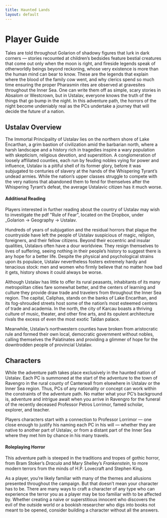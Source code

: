 ```yaml
---
title: Haunted Lands
layout: default
---
```




# Player Guide
Tales are told throughout Golarion of shadowy figures that lurk in dark corners — stories recounted at children’s bedsides feature bestial creatures that come out only when the moon is right, and fireside legends speak of otherworldly beings beyond reckoning, whose very existence is more than the human mind can bear to know. These are the legends that explain where the blood of the family cow went, and why clerics spend so much time ensuring the proper Pharasmin rites are observed at gravesites throughout the Inner Sea. One can write them off as simple, scary stories in Absalom or Westcrown, but in Ustalav, everyone knows the truth of the things that go bump in the night. In this adventure path, the horrors of the night become undeniably real as the PCs undertake a journey that will decide the future of a nation.

## Ustalav Overview
The Immortal Principality of Ustalav lies on the northern shore of Lake Encarthan, a grim bastion of civilization amid the barbarian north, where a harsh landscape and a history rich in tragedies inspire a wary population with skepticism, religious devotion, and superstition. A conglomeration of loosely affiliated counties, each run by feuding nobles vying for power and influence, Ustalav is a pitiful shell of its former glory, before it was subjugated to centuries of slavery at the hands of the Whispering Tyrant’s undead armies. While the nation’s upper classes struggle to compete with the very nations that abandoned them to fend for themselves after the Whispering Tyrant’s defeat, the average Ustalavic citizen has it much worse.

<div class='infoarea'>

#### Additional Reading
Players interested in further reading about the  country of Ustalav may wish to investigate the pdf "Rule of Fear", located on the Dropbox, under _Golarion -> Geography -> Ustalav.

</div>

Hundreds of years of subjugation and the residual horrors that plague the countryside have left the people of Ustalav suspicious of magic, religion, foreigners, and their fellow citizens. Beyond their eccentric and insular qualities, Ustalavs often have a dour worldview. They resign themselves to lives of suffering, seeing nothing in their people’s history to suggest there is any hope for a better life. Despite the physical and psychological strains upon its populace, Ustalav nevertheless fosters extremely hardy and tenacious stock: men and women who firmly believe that no matter how bad it gets, history shows it could always be worse.

Although Ustalav has little to offer its rural peasants, inhabitants of its many metropolitan cities fare somewhat better, and the centers of learning and culture they provide draw trade and travelers from throughout the Inner Sea region. The capital, Caliphas, stands on the banks of Lake Encarthan, and its fog-shrouded streets host some of the nation’s most esteemed centers of trade and academia. In the north, the city of Karcau boasts a thriving culture of music, theater, and other fine arts, and its opulent architecture rivals the excess of even the most exotic Taldan palace.

Meanwhile, Ustalav’s northwestern counties have broken from aristocratic rule and formed their own local, democratic government without nobles, calling themselves the Palatinates and providing a glimmer of hope for the downtrodden people of provincial Ustalav.

## Characters
While the adventure path takes place exclusively in the haunted nation of Ustalav. Each PC is summoned at the start of the adventure to the town of Ravengro in the rural county of Canterwall from elsewhere in Ustalav or the Inner Sea region. Thus, PCs of any nationality or concept can work within the constraints of the adventure path. No matter what your PC’s background is, adventure and intrigue await when you arrive in Ravengro for the funeral of the recently deceased Professor Petros Lorrimor, famed scholar, explorer, and teacher.

Players characters start with a connection to Professor Lorrimor — one close enough to justify his naming each PC in his will — whether they are native to another part of Ustalav, or from a distant part of the Inner Sea where they met him by chance in his many travels.

<div class='descriptive'>

#### Roleplaying Horror
This adventure path is steeped in the traditions and tropes of gothic horror, from Bram Stoker’s *Dracula* and Mary Shelley’s *Frankenstein*, to more modern terrors from the minds of H.P. Lovecraft and Stephen King.

As a player, you’re likely familiar with many of the themes and allusions presented throughout the campaign. But that doesn’t mean your character has to be. There are many ways to craft a character of any type who can experience the terror you as a player may be too familiar with to be affected by. Whether creating a naive or superstitious innocent who discovers the evil of the outside world or a bookish researcher who digs into books not meant to be opened, consider building a character without all the answers.

</div>


